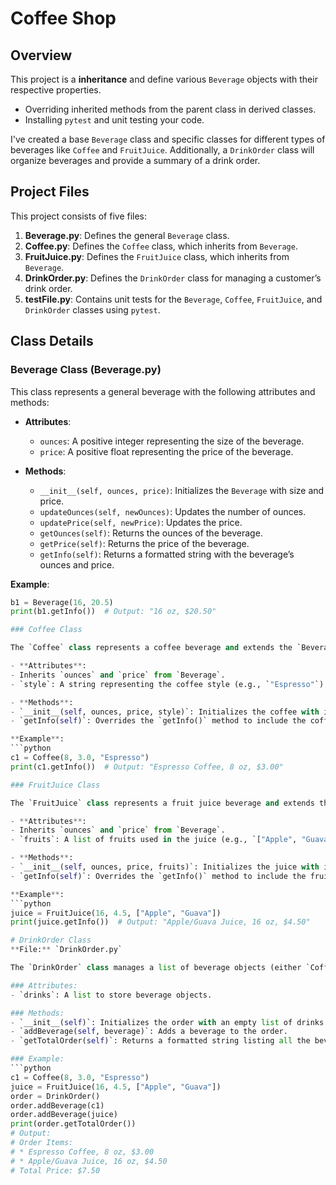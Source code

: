 # Coffee Shop 

## Overview

This project is a  **inheritance** and define various `Beverage` objects with their respective properties.

- Overriding inherited methods from the parent class in derived classes.
- Installing `pytest` and unit testing your code.

I've created a base `Beverage` class and specific classes for different types of beverages like `Coffee` and `FruitJuice`. Additionally, a `DrinkOrder` class will organize beverages and provide a summary of a drink order. 

## Project Files

This project consists of five files:

1. **Beverage.py**: Defines the general `Beverage` class.
2. **Coffee.py**: Defines the `Coffee` class, which inherits from `Beverage`.
3. **FruitJuice.py**: Defines the `FruitJuice` class, which inherits from `Beverage`.
4. **DrinkOrder.py**: Defines the `DrinkOrder` class for managing a customer’s drink order.
5. **testFile.py**: Contains unit tests for the `Beverage`, `Coffee`, `FruitJuice`, and `DrinkOrder` classes using `pytest`.

## Class Details

### Beverage Class (Beverage.py)

This class represents a general beverage with the following attributes and methods:

- **Attributes**:
  - `ounces`: A positive integer representing the size of the beverage.
  - `price`: A positive float representing the price of the beverage.

- **Methods**:
  - `__init__(self, ounces, price)`: Initializes the `Beverage` with size and price.
  - `updateOunces(self, newOunces)`: Updates the number of ounces.
  - `updatePrice(self, newPrice)`: Updates the price.
  - `getOunces(self)`: Returns the ounces of the beverage.
  - `getPrice(self)`: Returns the price of the beverage.
  - `getInfo(self)`: Returns a formatted string with the beverage’s ounces and price.

**Example**:
```python
b1 = Beverage(16, 20.5)
print(b1.getInfo())  # Output: "16 oz, $20.50"

### Coffee Class

The `Coffee` class represents a coffee beverage and extends the `Beverage` class.

- **Attributes**:
- Inherits `ounces` and `price` from `Beverage`.
- `style`: A string representing the coffee style (e.g., `"Espresso"`).

- **Methods**:
- `__init__(self, ounces, price, style)`: Initializes the coffee with its size, price, and style.
- `getInfo(self)`: Overrides the `getInfo()` method to include the coffee style in the returned string.

**Example**:
```python
c1 = Coffee(8, 3.0, "Espresso")
print(c1.getInfo())  # Output: "Espresso Coffee, 8 oz, $3.00"

### FruitJuice Class

The `FruitJuice` class represents a fruit juice beverage and extends the `Beverage` class.

- **Attributes**:
- Inherits `ounces` and `price` from `Beverage`.
- `fruits`: A list of fruits used in the juice (e.g., `["Apple", "Guava"]`).

- **Methods**:
- `__init__(self, ounces, price, fruits)`: Initializes the juice with its size, price, and list of fruits.
- `getInfo(self)`: Overrides the `getInfo()` method to include the fruits used in the returned string.

**Example**:
```python
juice = FruitJuice(16, 4.5, ["Apple", "Guava"])
print(juice.getInfo())  # Output: "Apple/Guava Juice, 16 oz, $4.50"

# DrinkOrder Class
**File:** `DrinkOrder.py`

The `DrinkOrder` class manages a list of beverage objects (either `Coffee` or `FruitJuice`) and calculates the total price of the order.

### Attributes:
- `drinks`: A list to store beverage objects.

### Methods:
- `__init__(self)`: Initializes the order with an empty list of drinks.
- `addBeverage(self, beverage)`: Adds a beverage to the order.
- `getTotalOrder(self)`: Returns a formatted string listing all the beverages in the order and the total price.

### Example:
```python
c1 = Coffee(8, 3.0, "Espresso")
juice = FruitJuice(16, 4.5, ["Apple", "Guava"])
order = DrinkOrder()
order.addBeverage(c1)
order.addBeverage(juice)
print(order.getTotalOrder())
# Output:
# Order Items:
# * Espresso Coffee, 8 oz, $3.00
# * Apple/Guava Juice, 16 oz, $4.50
# Total Price: $7.50



